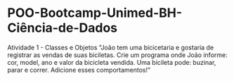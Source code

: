# POO-Bootcamp-Unimed-BH-Ciência-de-Dados

Atividade 1 - Classes e Objetos
"João tem uma bicicetaria e gostaria de registrar as vendas de suas biciletas. Crie um programa onde João informe: cor, model, ano e valor da bicicleta vendida. Uma bicileta pode: buzinar, parar e correr. Adicione esses comportamentos!"